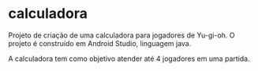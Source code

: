 # calculadora

Projeto de criação de uma calculadora para jogadores de Yu-gi-oh. 
O projeto é construído em Android Studio, linguagem java.

A calculadora tem como objetivo atender até 4 jogadores em uma partida.
